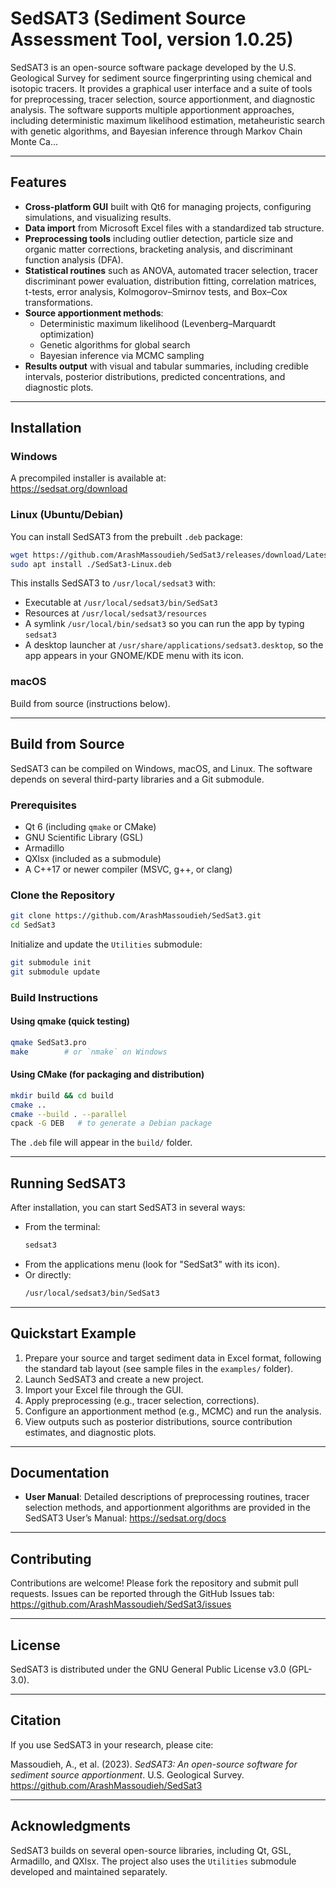 # SedSAT3 (Sediment Source Assessment Tool, version 1.0.25)

SedSAT3 is an open-source software package developed by the U.S. Geological Survey for sediment source fingerprinting using chemical and isotopic tracers. It provides a graphical user interface and a suite of tools for preprocessing, tracer selection, source apportionment, and diagnostic analysis. The software supports multiple apportionment approaches, including deterministic maximum likelihood estimation, metaheuristic search with genetic algorithms, and Bayesian inference through Markov Chain Monte Ca...

---

## Features

- **Cross-platform GUI** built with Qt6 for managing projects, configuring simulations, and visualizing results.  
- **Data import** from Microsoft Excel files with a standardized tab structure.  
- **Preprocessing tools** including outlier detection, particle size and organic matter corrections, bracketing analysis, and discriminant function analysis (DFA).  
- **Statistical routines** such as ANOVA, automated tracer selection, tracer discriminant power evaluation, distribution fitting, correlation matrices, t-tests, error analysis, Kolmogorov–Smirnov tests, and Box–Cox transformations.  
- **Source apportionment methods**:
  - Deterministic maximum likelihood (Levenberg–Marquardt optimization)  
  - Genetic algorithms for global search  
  - Bayesian inference via MCMC sampling  
- **Results output** with visual and tabular summaries, including credible intervals, posterior distributions, predicted concentrations, and diagnostic plots.  

---

## Installation

### Windows
A precompiled installer is available at:  
https://sedsat.org/download

### Linux (Ubuntu/Debian)

You can install SedSAT3 from the prebuilt `.deb` package:

```bash
wget https://github.com/ArashMassoudieh/SedSat3/releases/download/Latest/SedSat3-Linux.deb
sudo apt install ./SedSat3-Linux.deb
```

This installs SedSAT3 to `/usr/local/sedsat3` with:

- Executable at `/usr/local/sedsat3/bin/SedSat3`
- Resources at `/usr/local/sedsat3/resources`
- A symlink `/usr/local/bin/sedsat3` so you can run the app by typing `sedsat3`
- A desktop launcher at `/usr/share/applications/sedsat3.desktop`, so the app appears in your GNOME/KDE menu with its icon.

### macOS
Build from source (instructions below).

---

## Build from Source

SedSAT3 can be compiled on Windows, macOS, and Linux. The software depends on several third-party libraries and a Git submodule.

### Prerequisites

- Qt 6 (including `qmake` or CMake)  
- GNU Scientific Library (GSL)  
- Armadillo  
- QXlsx (included as a submodule)  
- A C++17 or newer compiler (MSVC, g++, or clang)  

### Clone the Repository

```bash
git clone https://github.com/ArashMassoudieh/SedSat3.git
cd SedSat3
```

Initialize and update the `Utilities` submodule:

```bash
git submodule init
git submodule update
```

### Build Instructions

#### Using qmake (quick testing)

```bash
qmake SedSat3.pro
make        # or `nmake` on Windows
```

#### Using CMake (for packaging and distribution)

```bash
mkdir build && cd build
cmake ..
cmake --build . --parallel
cpack -G DEB   # to generate a Debian package
```

The `.deb` file will appear in the `build/` folder.

---

## Running SedSAT3

After installation, you can start SedSAT3 in several ways:

- From the terminal:
  ```bash
  sedsat3
  ```
- From the applications menu (look for "SedSat3" with its icon).  
- Or directly:
  ```bash
  /usr/local/sedsat3/bin/SedSat3
  ```

---

## Quickstart Example

1. Prepare your source and target sediment data in Excel format, following the standard tab layout (see sample files in the `examples/` folder).  
2. Launch SedSAT3 and create a new project.  
3. Import your Excel file through the GUI.  
4. Apply preprocessing (e.g., tracer selection, corrections).  
5. Configure an apportionment method (e.g., MCMC) and run the analysis.  
6. View outputs such as posterior distributions, source contribution estimates, and diagnostic plots.  

---

## Documentation

- **User Manual**: Detailed descriptions of preprocessing routines, tracer selection methods, and apportionment algorithms are provided in the SedSAT3 User’s Manual: https://sedsat.org/docs  

---

## Contributing

Contributions are welcome! Please fork the repository and submit pull requests. Issues can be reported through the GitHub Issues tab: https://github.com/ArashMassoudieh/SedSat3/issues

---

## License

SedSAT3 is distributed under the GNU General Public License v3.0 (GPL-3.0).

---

## Citation

If you use SedSAT3 in your research, please cite:

Massoudieh, A., et al. (2023). *SedSAT3: An open-source software for sediment source apportionment*. U.S. Geological Survey. https://github.com/ArashMassoudieh/SedSat3

---

## Acknowledgments

SedSAT3 builds on several open-source libraries, including Qt, GSL, Armadillo, and QXlsx. The project also uses the `Utilities` submodule developed and maintained separately.
